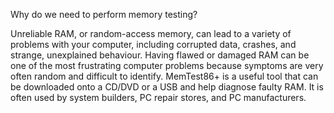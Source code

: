 Why do we need to perform memory testing?

Unreliable RAM, or random-access memory, can lead to a variety of problems with your computer, including corrupted data, crashes, and strange, unexplained behaviour. Having flawed or damaged RAM can be one of the most frustrating computer problems because symptoms are very often random and difficult to identify. MemTest86+ is a useful tool that can be downloaded onto a CD/DVD or a USB and help diagnose faulty RAM. It is often used by system builders, PC repair stores, and PC manufacturers.
